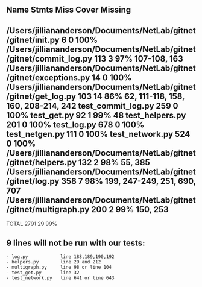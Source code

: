 Name                                                                  Stmts   Miss  Cover   Missing
---------------------------------------------------------------------------------------------------
/Users/jilliananderson/Documents/NetLab/gitnet/gitnet/__init__.py         6      0   100%
/Users/jilliananderson/Documents/NetLab/gitnet/gitnet/commit_log.py     113      3    97%   107-108, 163
/Users/jilliananderson/Documents/NetLab/gitnet/gitnet/exceptions.py      14      0   100%
/Users/jilliananderson/Documents/NetLab/gitnet/gitnet/get_log.py        103     14    86%   62, 111-118, 158, 160, 208-214, 242
test_commit_log.py                                                      259      0   100%
test_get.py                                                              92      1    99%   48
test_helpers.py                                                         201      0   100%
test_log.py                                                             678      0   100%
test_netgen.py                                                          111      0   100%
test_network.py                                                         524      0   100%
/Users/jilliananderson/Documents/NetLab/gitnet/gitnet/helpers.py        132      2    98%   55, 385
/Users/jilliananderson/Documents/NetLab/gitnet/gitnet/log.py            358      7    98%   199, 247-249, 251, 690, 707
/Users/jilliananderson/Documents/NetLab/gitnet/gitnet/multigraph.py     200      2    99%   150, 253
---------------------------------------------------------------------------------------------------
TOTAL                                                                  2791     29    99%

## 9 lines will not be run with our tests:
    - log.py            line 188,189,190,192
    - helpers.py        line 29 and 212
    - multigraph.py     line 98 or line 104
    - test_get.py       line 32
    - test_network.py   line 641 or line 643
